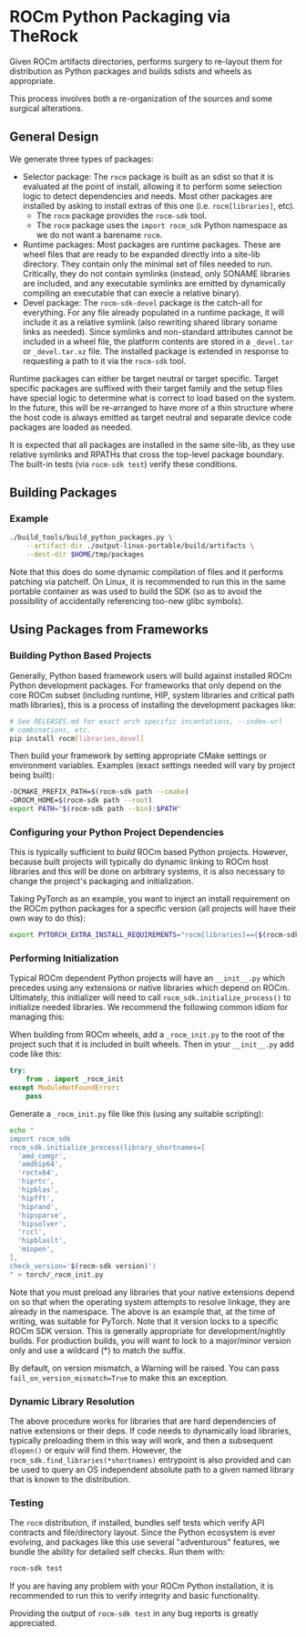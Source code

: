 # ROCm Python Packaging via TheRock

Given ROCm artifacts directories, performs surgery to re-layout them for
distribution as Python packages and builds sdists and wheels as appropriate.

This process involves both a re-organization of the sources and some surgical
alterations.

## General Design

We generate three types of packages:

- Selector package: The `rocm` package is built as an sdist so that it is
  evaluated at the point of install, allowing it to perform some selection logic
  to detect dependencies and needs. Most other packages are installed by
  asking to install extras of this one (i.e. `rocm[libraries]`, etc).
  - The `rocm` package provides the `rocm-sdk` tool.
  - The `rocm` package uses the `import rocm_sdk` Python namespace as we do
    not want a barename `rocm`.
- Runtime packages: Most packages are runtime packages. These are wheel files
  that are ready to be expanded directly into a site-lib directory. They contain
  only the minimal set of files needed to run. Critically, they do not contain
  symlinks (instead, only SONAME libraries are included, and any executable
  symlinks are emitted by dynamically compiling an executable that can execle
  a relative binary).
- Devel package: The `rocm-sdk-devel` package is the catch-all for everything.
  For any file already populated in a runtime package, it will include it as
  a relative symlink (also rewriting shared library soname links as needed).
  Since symlinks and non-standard attributes cannot be included in a wheel file,
  the platform contents are stored in a `_devel.tar` or `_devel.tar.xz` file.
  The installed package is extended in response to requesting a path to it
  via the `rocm-sdk` tool.

Runtime packages can either be target neutral or target specific. Target specific
packages are suffixed with their target family and the setup files have special logic
to determine what is correct to load based on the system. In the future, this
will be re-arranged to have more of a thin structure where the host code is
always emitted as target neutral and separate device code packages are loaded
as needed.

It is expected that all packages are installed in the same site-lib, as they use
relative symlinks and RPATHs that cross the top-level package boundary. The
built-in tests (via `rocm-sdk test`) verify these conditions.

## Building Packages

### Example

```bash
./build_tools/build_python_packages.py \
    --artifact-dir ./output-linux-portable/build/artifacts \
    --dest-dir $HOME/tmp/packages
```

Note that this does do some dynamic compilation of files and it performs
patching via patchelf. On Linux, it is recommended to run this in the same
portable container as was used to build the SDK (so as to avoid the possibility
of accidentally referencing too-new glibc symbols).

## Using Packages from Frameworks

### Building Python Based Projects

Generally, Python based framework users will build against installed ROCm
Python development packages. For frameworks that only depend on the core ROCm
subset (including runtime, HIP, system libraries and critical path math
libraries), this is a process of installing the development packages like:

```bash
# See RELEASES.md for exact arch specific incantations, --index-url
# combinations, etc.
pip install rocm[libraries,devel]
```

Then build your framework by setting appropriate CMake settings or environment
variables. Examples (exact settings needed will vary by project being built):

```bash
-DCMAKE_PREFIX_PATH=$(rocm-sdk path --cmake)
-DROCM_HOME=$(rocm-sdk path --root)
export PATH="$(rocm-sdk path --bin):$PATH"
```

### Configuring your Python Project Dependencies

This is typically sufficient to *build* ROCm based Python projects. However,
because built projects will typically do dynamic linking to ROCm host libraries
and this will be done on arbitrary systems, it is also necessary to change the
project's packaging and initialization.

Taking PyTorch as an example, you want to inject an install requirement on
the ROCm python packages for a specific version (all projects will have their
own way to do this):

```bash
export PYTORCH_EXTRA_INSTALL_REQUIREMENTS="rocm[libraries]=={$(rocm-sdk version)}"
```

### Performing Initialization

Typical ROCm dependent Python projects will have an `__init__.py` which precedes
using any extensions or native libraries which depend on ROCm. Ultimately,
this initializer will need to call `rocm_sdk.initialize_process()` to initialize
needed libraries. We recommend the following common idiom for managing this:

When building from ROCm wheels, add a `_rocm_init.py` to the root of the
project such that it is included in built wheels. Then in your `__init__.py`
add code like this:

```python
try:
    from . import _rocm_init
except ModuleNotFoundError:
    pass
```

Generate a `_rocm_init.py` file like this (using any suitable scripting):

```bash
echo "
import rocm_sdk
rocm_sdk.initialize_process(library_shortnames=[
  'amd_comgr',
  'amdhip64',
  'roctx64',
  'hiprtc',
  'hipblas',
  'hipfft',
  'hiprand',
  'hipsparse',
  'hipsolver',
  'rccl',
  'hipblaslt',
  'miopen',
],
check_version='$(rocm-sdk version)')
" > torch/_rocm_init.py
```

Note that you must preload any libraries that your native extensions depend on
so that when the operating system attempts to resolve linkage, they are already
in the namespace. The above is an example that, at the time of writing, was
suitable for PyTorch. Note that it version locks to a specific ROCm SDK version.
This is generally appropriate for development/nightly builds. For production
builds, you will want to lock to a major/minor version only and use a wildcard
(\*) to match the suffix.

By default, on version mismatch, a Warning will be raised. You can pass
`fail_on_version_mismatch=True` to make this an exception.

### Dynamic Library Resolution

The above procedure works for libraries that are hard dependencies of native
extensions or their deps. If code needs to dynamically load libraries, typically
preloading them in this way will work, and then a subsequent `dlopen()` or
equiv will find them. However, the `rocm_sdk.find_libraries(*shortnames)`
entrypoint is also provided and can be used to query an OS independent
absolute path to a given named library that is known to the distribution.

### Testing

The `rocm` distribution, if installed, bundles self tests which verify
API contracts and file/directory layout. Since the Python ecosystem is ever
evolving, and packages like this use several "adventurous" features, we
bundle the ability for detailed self checks. Run them with:

```bash
rocm-sdk test
```

If you are having any problem with your ROCm Python installation, it is
recommended to run this to verify integrity and basic functionality.

Providing the output of `rocm-sdk test` in any bug reports is greatly
appreciated.
